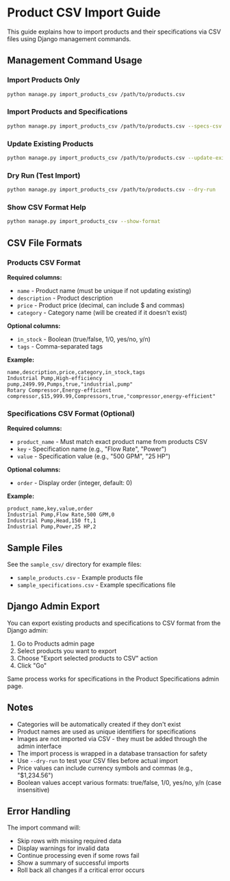 # Product CSV Import Guide

This guide explains how to import products and their specifications via CSV files using Django management commands.

## Management Command Usage

### Import Products Only
```bash
python manage.py import_products_csv /path/to/products.csv
```

### Import Products and Specifications
```bash
python manage.py import_products_csv /path/to/products.csv --specs-csv /path/to/specifications.csv
```

### Update Existing Products
```bash
python manage.py import_products_csv /path/to/products.csv --update-existing
```

### Dry Run (Test Import)
```bash
python manage.py import_products_csv /path/to/products.csv --dry-run
```

### Show CSV Format Help
```bash
python manage.py import_products_csv --show-format
```

## CSV File Formats

### Products CSV Format

**Required columns:**
- `name` - Product name (must be unique if not updating existing)
- `description` - Product description
- `price` - Product price (decimal, can include $ and commas)
- `category` - Category name (will be created if it doesn't exist)

**Optional columns:**
- `in_stock` - Boolean (true/false, 1/0, yes/no, y/n)
- `tags` - Comma-separated tags

**Example:**
```csv
name,description,price,category,in_stock,tags
Industrial Pump,High-efficiency pump,2499.99,Pumps,true,"industrial,pump"
Rotary Compressor,Energy-efficient compressor,$15,999.99,Compressors,true,"compressor,energy-efficient"
```

### Specifications CSV Format (Optional)

**Required columns:**
- `product_name` - Must match exact product name from products CSV
- `key` - Specification name (e.g., "Flow Rate", "Power")
- `value` - Specification value (e.g., "500 GPM", "25 HP")

**Optional columns:**
- `order` - Display order (integer, default: 0)

**Example:**
```csv
product_name,key,value,order
Industrial Pump,Flow Rate,500 GPM,0
Industrial Pump,Head,150 ft,1
Industrial Pump,Power,25 HP,2
```

## Sample Files

See the `sample_csv/` directory for example files:
- `sample_products.csv` - Example products file
- `sample_specifications.csv` - Example specifications file

## Django Admin Export

You can export existing products and specifications to CSV format from the Django admin:

1. Go to Products admin page
2. Select products you want to export
3. Choose "Export selected products to CSV" action
4. Click "Go"

Same process works for specifications in the Product Specifications admin page.

## Notes

- Categories will be automatically created if they don't exist
- Product names are used as unique identifiers for specifications
- Images are not imported via CSV - they must be added through the admin interface
- The import process is wrapped in a database transaction for safety
- Use `--dry-run` to test your CSV files before actual import
- Price values can include currency symbols and commas (e.g., "$1,234.56")
- Boolean values accept various formats: true/false, 1/0, yes/no, y/n (case insensitive)

## Error Handling

The import command will:
- Skip rows with missing required data
- Display warnings for invalid data
- Continue processing even if some rows fail
- Show a summary of successful imports
- Roll back all changes if a critical error occurs
